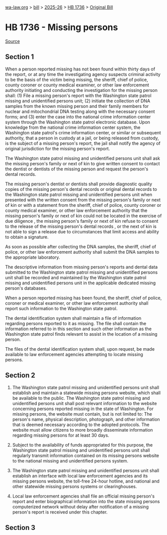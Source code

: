 [wa-law.org](/) > [bill](/bill/) > [2025-26](/bill/2025-26/) > [HB 1736](/bill/2025-26/hb/1736/) > [Original Bill](/bill/2025-26/hb/1736/1/)

# HB 1736 - Missing persons

[Source](http://lawfilesext.leg.wa.gov/biennium/2025-26/Pdf/Bills/House%20Bills/1736.pdf)

## Section 1
When a person reported missing has not been found within thirty days of the report, or at any time the investigating agency suspects criminal activity to be the basis of the victim being missing, the sheriff, chief of police, county coroner or county medical examiner, or other law enforcement authority initiating and conducting the investigation for the missing person shall: (1) File a missing person's report with the Washington state patrol missing and unidentified persons unit; (2) initiate the collection of DNA samples from the known missing person and their family members for nuclear and mitochondrial DNA testing along with the necessary consent forms; and (3)  enter the case into the national crime information center system through the Washington state patrol electronic database. Upon knowledge from the national crime information center system, the Washington state patrol's crime information center, or similar or subsequent authority, that a person in custody at a jail, or being released from custody, is the subject of a missing person's report, the jail shall notify the agency of original jurisdiction for the missing person's report.

The Washington state patrol missing and unidentified persons unit shall ask the missing person's family or next of kin to give written consent to contact the dentist or dentists of the missing person and request the person's dental records.

The missing person's dentist or dentists shall provide diagnostic quality copies of the missing person's dental records or original dental records to the Washington state patrol missing and unidentified persons unit when presented with the written consent from the missing person's family or next of kin or with a statement from the sheriff, chief of police, county coroner or county medical examiner, or other law enforcement authority that the missing person's family or next of kin could not be located in the exercise of due diligence , the missing person's family or next of kin refuse to consent to the release of the missing person's dental records , or the next of kin is not able to sign a release due to circumstances that limit access and ability to obtain a signature.

As soon as possible after collecting the DNA samples, the sheriff, chief of police, or other law enforcement authority shall submit the DNA samples to the appropriate laboratory.

The descriptive information from missing person's reports and dental data submitted to the Washington state patrol missing and unidentified persons unit shall be recorded and maintained by the Washington state patrol missing and unidentified persons unit in the applicable dedicated missing person's databases.

When a person reported missing has been found, the sheriff, chief of police, coroner or medical examiner, or other law enforcement authority shall report such information to the Washington state patrol.

The dental identification system shall maintain a file of information regarding persons reported to it as missing. The file shall contain the information referred to in this section and such other information as the Washington state patrol finds relevant to assist in the location of a missing person.

The files of the dental identification system shall, upon request, be made available to law enforcement agencies attempting to locate missing persons.

## Section 2
1. The Washington state patrol missing and unidentified persons unit shall establish and maintain a statewide missing persons website, which shall be available to the public. The Washington state patrol missing and unidentified persons unit shall post relevant information to the website concerning persons reported missing in the state of Washington. For missing persons, the website must contain, but is not limited to: The person's name, physical description, photograph, and other information that is deemed necessary according to the adopted protocols. The website must allow citizens to more broadly disseminate information regarding missing persons for at least 30 days.

2. Subject to the availability of funds appropriated for this purpose, the Washington state patrol missing and unidentified persons unit shall regularly transmit information contained on its missing persons website to the national missing and unidentified persons system.

3. The Washington state patrol missing and unidentified persons unit shall establish an interface with local law enforcement agencies and its missing persons website, the toll-free 24-hour hotline, and national and other statewide missing persons systems or clearinghouses.

4. Local law enforcement agencies shall file an official missing person's report and enter biographical information into the state missing persons computerized network without delay after notification of a missing person's report is received under this chapter.

## Section 3